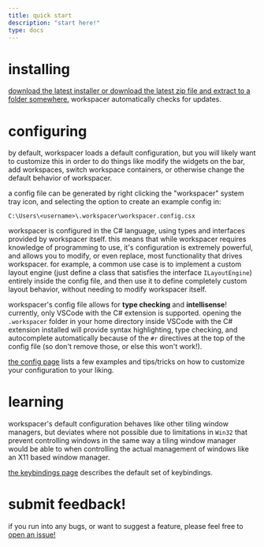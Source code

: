 ```yaml
---
title: quick start
description: "start here!"
type: docs
---
```


# installing

[download the latest installer or download the latest zip file and extract to a folder somewhere.](https://github.com/rickbutton/workspacer/releases/latest) workspacer automatically checks for updates.

# configuring

by default, workspacer loads a default configuration, but you will likely want to customize this in order to do things like modify the widgets on the bar, add workspaces, switch workspace containers, or otherwise change the default behavior of workspacer.

a config file can be generated by right clicking the "workspacer" system tray icon, and selecting the option to create an example config in:

```
C:\Users\<username>\.workspacer\workspacer.config.csx
```

workspacer is configured in the C# language, using types and interfaces provided by workspacer itself. this means that while workspacer requires knowledge of programming to use, it's configuration is extremely powerful, and allows you to modify, or even replace, most functionality that drives workspacer. for example, a common use case is to implement a custom layout engine (just define a class that satisfies the interface `ILayoutEngine`) entirely inside the config file, and then use it to define completely custom layout behavior, without needing to modify workspacer itself.

workspacer's config file allows for __type checking__ and __intellisense__! currently, only VSCode with the C# extension is supported. opening the `.workspacer` folder in your home directory inside VSCode with the C# extension installed will provide syntax highlighting, type checking, and autocomplete automatically because of the `#r` directives at the top of the config file (so don't remove those, or else this won't work!).

[the config page](/config) lists a few examples and tips/tricks on how to customize your configuration to your liking.

# learning

workspacer's default configuration behaves like other tiling window managers, but deviates where not possible due to limitations in `Win32` that prevent controlling windows in the same way a tiling window manager would be able to when controlling the actual management of windows like an X11 based window manager.

[the keybindings page](/keybindings) describes the default set of keybindings.

# submit feedback!

if you run into any bugs, or want to suggest a feature, please feel free to [open an issue!](https://github.com/rickbutton/workspacer/issues)
